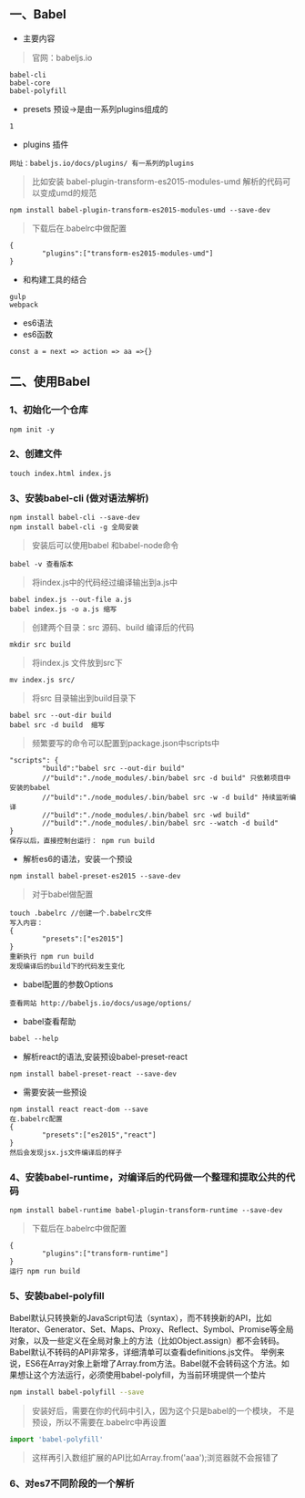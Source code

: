 ## 一、Babel
- 主要内容

> 官网：babeljs.io

```
babel-cli
babel-core
babel-polyfill
```
- presets 预设->是由一系列plugins组成的
```
1
```

- plugins 插件
```
网址：babeljs.io/docs/plugins/ 有一系列的plugins
```
> 比如安装 babel-plugin-transform-es2015-modules-umd 解析的代码可以变成umd的规范
```
npm install babel-plugin-transform-es2015-modules-umd --save-dev
```
> 下载后在.babelrc中做配置
```
{
        "plugins":["transform-es2015-modules-umd"]
}
```

- 和构建工具的结合
```
gulp
webpack
```

- es6语法
- es6函数
```
const a = next => action => aa =>{}
```

## 二、使用Babel
### 1、初始化一个仓库
```
npm init -y
```
### 2、创建文件
```
touch index.html index.js
```
### 3、安装babel-cli (做对语法解析)
```
npm install babel-cli --save-dev
npm install babel-cli -g 全局安装
```
> 安装后可以使用babel 和babel-node命令
```
babel -v 查看版本
```
> 将index.js中的代码经过编译输出到a.js中
```
babel index.js --out-file a.js
babel index.js -o a.js 缩写
```
> 创建两个目录：src 源码、build 编译后的代码
```
mkdir src build
```
> 将index.js 文件放到src下
```
mv index.js src/
```
> 将src 目录输出到build目录下
```
babel src --out-dir build
babel src -d build  缩写
```
> 频繁要写的命令可以配置到package.json中scripts中
```
"scripts": {
        "build":"babel src --out-dir build"
        //"build":"./node_modules/.bin/babel src -d build" 只依赖项目中安装的babel
        //"build":"./node_modules/.bin/babel src -w -d build" 持续监听编译
        //"build":"./node_modules/.bin/babel src -wd build"
        //"build":"./node_modules/.bin/babel src --watch -d build"
}
保存以后，直接控制台运行： npm run build
```

- 解析es6的语法，安装一个预设
```
npm install babel-preset-es2015 --save-dev
```
> 对于babel做配置
```
touch .babelrc //创建一个.babelrc文件
写入内容：
{
        "presets":["es2015"]
}
重新执行 npm run build
发现编译后的build下的代码发生变化
```
- babel配置的参数Options
```
查看网站 http://babeljs.io/docs/usage/options/
```
- babel查看帮助
```
babel --help
```
- 解析react的语法,安装预设babel-preset-react 
```
npm install babel-preset-react --save-dev
```
- 需要安装一些预设
```
npm install react react-dom --save
在.babelrc配置
{
        "presets":["es2015","react"]
}
然后会发现jsx.js文件编译后的样子
```

### 4、安装babel-runtime，对编译后的代码做一个整理和提取公共的代码
```
npm install babel-runtime babel-plugin-transform-runtime --save-dev
```
> 下载后在.babelrc中做配置
```
{
        "plugins":["transform-runtime"]
}
运行 npm run build
```

### 5、安装babel-polyfill
Babel默认只转换新的JavaScript句法（syntax），而不转换新的API，比如Iterator、Generator、Set、Maps、Proxy、Reflect、Symbol、Promise等全局对象，以及一些定义在全局对象上的方法（比如Object.assign）都不会转码。Babel默认不转码的API非常多，详细清单可以查看definitions.js文件。
举例来说，ES6在Array对象上新增了Array.from方法。Babel就不会转码这个方法。如果想让这个方法运行，必须使用babel-polyfill，为当前环境提供一个垫片
```Bash
npm install babel-polyfill --save
```
> 安装好后，需要在你的代码中引入，因为这个只是babel的一个模块，
不是预设，所以不需要在.babelrc中再设置
```javascript
import 'babel-polyfill'
```
> 这样再引入数组扩展的API比如Array.from('aaa');浏览器就不会报错了

### 6、对es7不同阶段的一个解析
